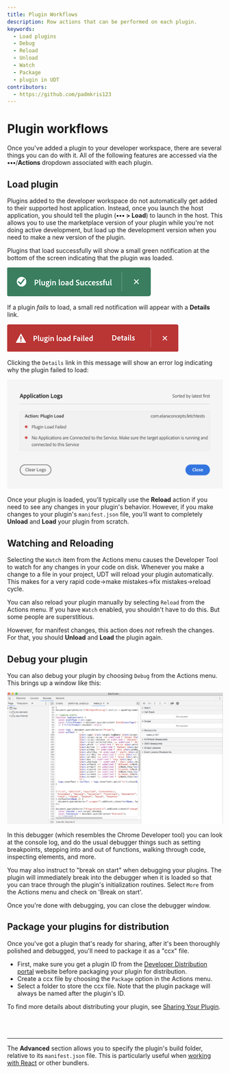```yaml
---
title: Plugin Workflows
description: Row actions that can be performed on each plugin.
keywords:
  - Load plugins
  - Debug
  - Reload
  - Unload
  - Watch
  - Package
  - plugin in UDT
contributors:
  - https://github.com/padmkris123
---
```


# Plugin workflows

Once you've added a plugin to your developer workspace, there are several things you can do with it. All of the following features are accessed via the **•••**/**Actions** dropdown associated with each plugin.

## Load plugin

Plugins added to the developer workspace do not automatically get added to their supported host application. Instead, once you launch the host application, you should tell the plugin (**••• > Load**) to launch in the host. This allows you to use the marketplace version of your plugin while you're not doing active development, but load up the development version when you need to make a new version of the plugin.

Plugins that load successfully will show a small green notification at the bottom of the screen indicating that the plugin was loaded.

![Load Successful](./images/udt-load-successful.png)

If a plugin _fails_ to load, a small red notification will appear with a **Details** link.

![Load Failed](./images/udt-load-failed.png)

Clicking the `Details` link in this message will show an error log indicating why the plugin failed to load:

![Failure Log](./images/udt-failure-log.png)

Once your plugin is loaded, you'll typically use the **Reload** action if you need to see any changes in your plugin's behavior. However, if you make changes to your plugin's `manifest.json` file, you'll want to completely **Unload** and **Load** your plugin from scratch.

## Watching and Reloading

Selecting the `Watch` item from the Actions menu causes the Developer Tool to watch for any changes in your code on disk.
Whenever you make a change to a file in your project, UDT will reload your plugin automatically. This makes for a very rapid code->make mistakes->fix mistakes->reload cycle.

You can also reload your plugin manually by selecting `Reload` from the Actions menu. If you have `Watch` enabled, you shouldn't have to do this. But some people are superstitious.

However, for manifest changes, this action does _not_ refresh the changes. For that, you should **Unload** and **Load** the plugin again.

## Debug your plugin

You can also debug your plugin by choosing `Debug` from the Actions menu. This brings up a window like this:

![Debug Window](./images/udt-debugger.png)

In this debugger (which resembles the Chrome Developer tool) you can look at the console log, and do the usual debugger things such as setting breakpoints, stepping into and out of functions, walking through code, inspecting elements, and more.

You may also instruct to "break on start" when debugging your plugins. The plugin will immediately break into the debugger when it is loaded so that you can trace through the plugin's initialization routines. Select `More` from the Actions menu and check on 'Break on start'.

Once you're done with debugging, you can close the debugger window.

## Package your plugins for distribution

Once you've got a plugin that's ready for sharing, after it's been thoroughly polished and debugged, you'll need to package it as a "ccx" file.

- First, make sure you get a plugin ID from the [Developer Distribution portal](https://developer.adobe.com/developer-distribution/creative-cloud/docs/guides/plugin_id/) website before packaging your plugin for distribution.
- Create a ccx file by choosing the `Package` option in the Actions menu.
- Select a folder to store the ccx file. Note that the plugin package will always be named after the plugin's ID.

To find more details about distributing your plugin, see [Sharing Your Plugin](.).
<br></br><br></br>

---

The **Advanced** section allows you to specify the plugin's build folder, relative to its `manifest.json` file. This is particularly useful when [working with React](./working-with-react.md) or other bundlers.
